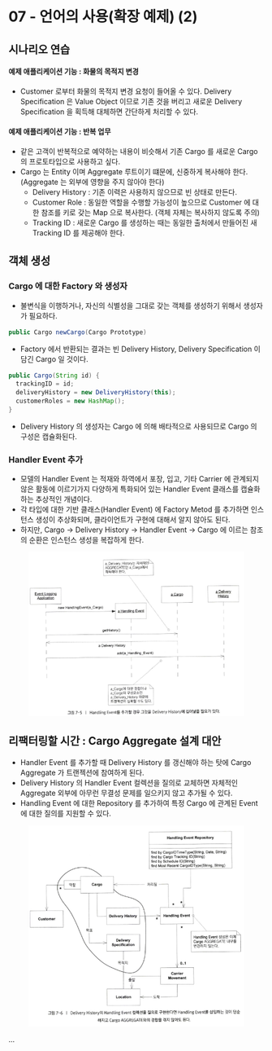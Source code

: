 # 07 - 언어의 사용(확장 예제) (2)

## 시나리오 연습&#x20;

#### 예제 애플리케이션 기능 : 화물의 목적지 변경&#x20;

* Customer 로부터 화물의 목적지 변경 요청이 들어올 수 있다. Delivery Specification 은 Value Object 이므로 기존 것을 버리고 새로운 Delivery Specification 을 획득해 대체하면 간단하게 처리할 수 있다.&#x20;

#### 예제 애플리케이션 기능 : 반복 업무

* 같은 고객이 반복적으로 예약하는 내용이 비슷해서 기존 Cargo 를 새로운 Cargo 의 프로토타입으로 사용하고 싶다.&#x20;
* Cargo 는 Entity 이며 Aggregate 루트이기 떄문에, 신중하게 복사해야 한다. \
  (Aggregate 는 외부에 영향을 주지 않아야 한다)&#x20;
  * Delivery History  : 기존 이력은 사용하지 않으므로 빈 상태로 만든다.&#x20;
  * Customer Role : 동일한 역할을 수행할 가능성이 높으므로 Customer 에 대한 참조를 키로 갖는 Map 으로 복사한다. (객체 자체는 복사하지 않도록 주의)&#x20;
  * Tracking ID : 새로운 Cargo 를 생성하는 때는 동일한 출처에서 만들어진 새 Tracking ID 를 제공해야 한다.&#x20;

## 객체 생성&#x20;

### Cargo 에 대한 Factory 와 생성자&#x20;

* 불변식을 이행하거나, 자신의 식별성을 그대로 갖는 객체를 생성하기 위해서 생성자가 필요하다.&#x20;

```java
public Cargo newCargo(Cargo Prototype)
```

* Factory 에서 반환되는 결과는 빈 Delivery History, Delivery Specification 이 담긴 Cargo 일 것이다.&#x20;

```java
public Cargo(String id) {
  trackingID = id;
  deliveryHistory = new DeliveryHistory(this);
  customerRoles = new HashMap();
}
```

* Delivery History 의 생성자는 Cargo 에 의해 배타적으로 사용되므로 Cargo 의 구성은 캡슐화된다.

### Handler Event 추가&#x20;

* 모델의 Handler Event 는 적재와 하역에서 포장, 입고, 기타 Carrier 에 관계되지 않은 활동에 이르기가지 다양하게 특화되어 있는 Handler Event 클래스를 캡슐화하는 추상적인 개념이다.&#x20;
* 각 타입에 대한 기반 클래스(Handler Event) 에 Factory Metod 를 추가하면 인스턴스 생성이 추상화되며, 클라이언트가 구현에 대해서 알지 않아도 된다.&#x20;
* 하지만, Cargo -> Delivery History -> Handler Event -> Cargo 에 이르는 참조의 순환은 인스턴스 생성을 복잡하게 한다.&#x20;

<figure><img src="../../../../.gitbook/assets/image (4) (1) (1) (1) (1) (1).png" alt=""><figcaption></figcaption></figure>

## 리팩터링할 시간 : Cargo Aggregate 설계 대안&#x20;

* &#x20;Handler Event 를 추가할 때 Delivery History 를 갱신해야 하는 탓에 Cargo Aggregate 가 트랜젝션에 참여하게 된다.&#x20;
* Delivery History 의 Handler Event 컬렉션을 질의로 교체하면 자체적인 Aggregate 외부에 아무런 무결성 문제를 일으키지 않고 추가될 수 있다.&#x20;
* Handling Event 에 대한 Repository 를 추가하여 특정 Cargo 에 관계된 Event 에 대한 질의를 지원할 수 있다.&#x20;

<figure><img src="../../../../.gitbook/assets/image (5) (1) (1) (1) (1) (1).png" alt=""><figcaption></figcaption></figure>

...&#x20;
